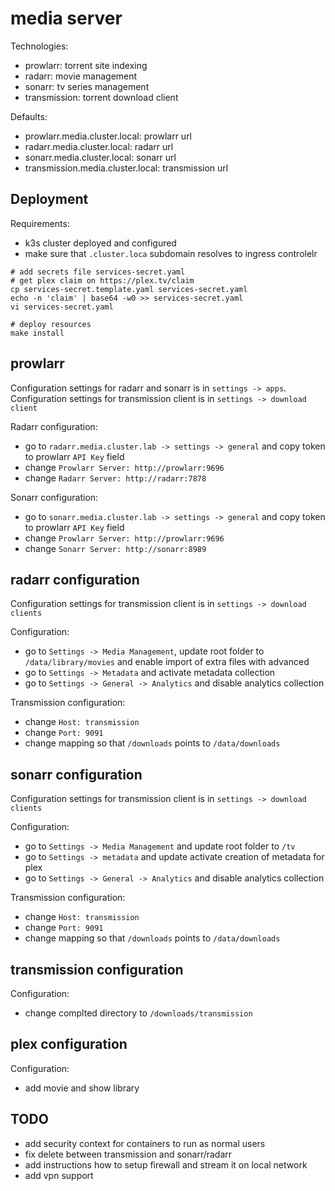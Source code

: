 # media server

Technologies:
- prowlarr: torrent site indexing
- radarr: movie management
- sonarr: tv series management
- transmission: torrent download client

Defaults:
- prowlarr.media.cluster.local: prowlarr url
- radarr.media.cluster.local: radarr url
- sonarr.media.cluster.local: sonarr url
- transmission.media.cluster.local: transmission url


## Deployment

Requirements:
- k3s cluster deployed and configured
- make sure that `.cluster.loca` subdomain resolves to ingress controlelr

```
# add secrets file services-secret.yaml
# get plex claim on https://plex.tv/claim
cp services-secret.template.yaml services-secret.yaml
echo -n 'claim' | base64 -w0 >> services-secret.yaml
vi services-secret.yaml

# deploy resources
make install
```

## prowlarr

Configuration settings for radarr and sonarr is in `settings -> apps`.
Configuration settings for transmission client is in `settings -> download client`

Radarr configuration:
- go to `radarr.media.cluster.lab -> settings -> general` and copy token to prowlarr `API Key` field
- change `Prowlarr Server: http://prowlarr:9696`
- change `Radarr Server: http://radarr:7878`

Sonarr configuration:
- go to `sonarr.media.cluster.lab -> settings -> general` and copy token to prowlarr `API Key` field
- change `Prowlarr Server: http://prowlarr:9696`
- change `Sonarr Server: http://sonarr:8989`

## radarr configuration
Configuration settings for transmission client is in `settings -> download clients`

Configuration:
- go to `Settings -> Media Management`, update root folder to `/data/library/movies` and enable import of extra files with advanced
- go to `Settings -> Metadata` and activate metadata collection
- go to `Settings -> General -> Analytics` and disable analytics collection

Transmission configuration:
- change `Host: transmission`
- change `Port: 9091`
- change mapping so that `/downloads` points to `/data/downloads`


## sonarr configuration
Configuration settings for transmission client is in `settings -> download clients`

Configuration:
- go to `Settings -> Media Management` and update root folder to `/tv`
- go to `Settings -> metadata` and update activate creation of metadata for plex
- go to `Settings -> General -> Analytics` and disable analytics collection

Transmission configuration:
- change `Host: transmission`
- change `Port: 9091`
- change mapping so that `/downloads` points to `/data/downloads`


## transmission configuration
Configuration:
- change complted directory to `/downloads/transmission`


## plex configuration
Configuration:
- add movie and show library

## TODO
- add security context for containers to run as normal users
- fix delete between transmission and sonarr/radarr
- add instructions how to setup firewall and stream it on local network
- add vpn support

